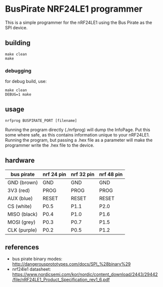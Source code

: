 # BusPirate NRF24LE1 programmer
This is a simple programmer for the nRF24LE1 using the Bus Pirate as the SPI
device.

## building
```
make clean
make
```

### debugging
for debug build, use:
```
make clean
DEBUG=1 make
```

## usage
`nrfprog BUSPIRATE_PORT [filename]`

Running the program directly (./nrfprog) will dump the InfoPage. Put this some 
where safe, as this contains information unique to your nRF24LE1. Running the
program, but passing a .hex file as a parameter will make the programmer write
the .hex file to the device.

## hardware

| bus pirate   | nrf 24 pin | nrf 32 pin | nrf 48 pin |
|--------------|------------|------------|------------|
| GND (brown)  | GND        | GND        | GND        |
| 3V3 (red)    | PROG       | PROG       | PROG       |
| AUX (blue)   | RESET      | RESET      | RESET      |
| CS (white)   | P0.5       | P1.1       | P2.0       |
| MISO (black) | P0.4       | P1.0       | P1.6       |
| MOSI (grey)  | P0.3       | P0.7       | P1.5       |
| CLK (purple) | P0.2       | P0.5       | P1.2       |

## references
 * bus pirate binary modes: http://dangerousprototypes.com/docs/SPI_%28binary%29
 * nrf24le1 datasheet: https://www.nordicsemi.com/kor/nordic/content_download/2443/29442/file/nRF24LE1_Product_Specification_rev1_6.pdf

